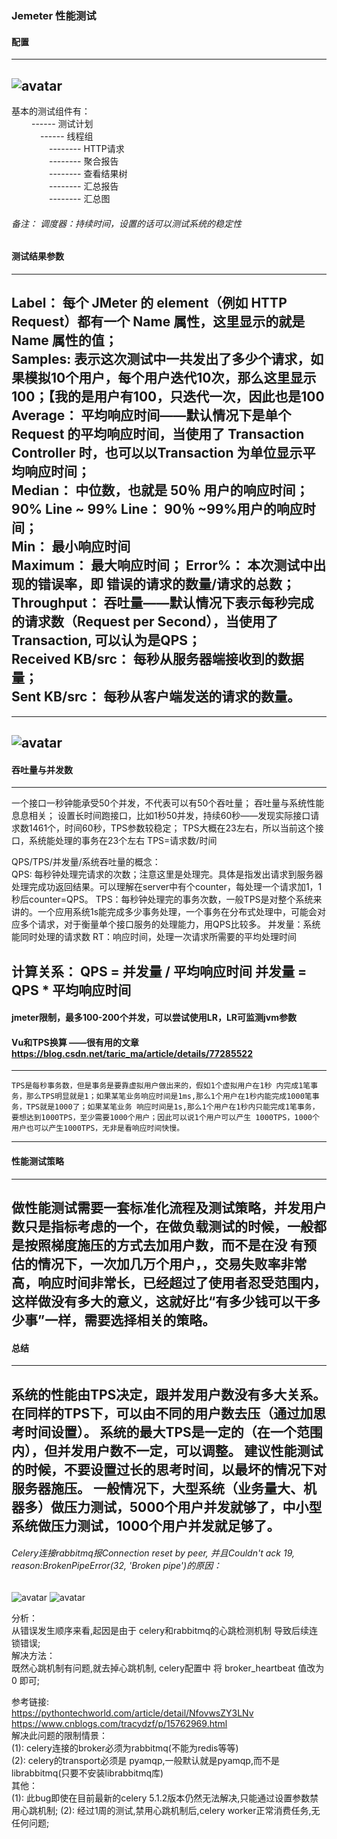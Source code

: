 ### Jemeter 性能测试

#### 配置
-------------------------------------------------------------------------------------
![avatar](./static/performance/jemeter配置组件.png)
-------------------------------------------------------------------------------------
  
基本的测试组件有：  
&emsp;&emsp; ------ 测试计划  
&emsp;&emsp;&emsp; ------ 线程组  
&emsp;&emsp;&emsp;&emsp; -------- HTTP请求  
&emsp;&emsp;&emsp;&emsp; -------- 聚合报告  
&emsp;&emsp;&emsp;&emsp; -------- 查看结果树  
&emsp;&emsp;&emsp;&emsp; -------- 汇总报告  
&emsp;&emsp;&emsp;&emsp; -------- 汇总图  

###### 备注： 调度器：持续时间，设置的话可以测试系统的稳定性


#### 测试结果参数  
-------------------------------------------------------------------------------------
Label：                  每个 JMeter 的 element（例如 HTTP Request）都有一个 Name 属性，这里显示的就是 Name 属性的值；  
Samples:                 表示这次测试中一共发出了多少个请求，如果模拟10个用户，每个用户迭代10次，那么这里显示100；【我的是用户有100，只迭代一次，因此也是100  
Average：                平均响应时间——默认情况下是单个 Request 的平均响应时间，当使用了 Transaction Controller 时，也可以以Transaction 为单位显示平均响应时间；  
Median：                 中位数，也就是 50％ 用户的响应时间；  
90% Line ~ 99% Line：    90％ ~99%用户的响应时间；  
Min：                    最小响应时间  
Maximum：                最大响应时间； 
Error%：                 本次测试中出现的错误率，即 错误的请求的数量/请求的总数；
Throughput：             吞吐量——默认情况下表示每秒完成的请求数（Request per Second），当使用了 Transaction, 可以认为是QPS；  
Received KB/src：        每秒从服务器端接收到的数据量；  
Sent KB/src：            每秒从客户端发送的请求的数量。  
-------------------------------------------------------------------------------------
 
-------------------------------------------------------------------------------------
![avatar](./static/performance/jemeter聚合报告.jpg)
-------------------------------------------------------------------------------------
 
 
#### 吞吐量与并发数
-------------------------------------------------------------------------------------
一个接口一秒钟能承受50个并发，不代表可以有50个吞吐量；
吞吐量与系统性能息息相关；
设置长时间跑接口，比如1秒50并发，持续60秒——发现实际接口请求数1461个，时间60秒，TPS参数较稳定；
TPS大概在23左右，所以当前这个接口，系统能处理的事务在23个左右
TPS=请求数/时间

QPS/TPS/并发量/系统吞吐量的概念：  
  QPS: 每秒钟处理完请求的次数；注意这里是处理完。具体是指发出请求到服务器处理完成功返回结果。可以理解在server中有个counter，每处理一个请求加1，1秒后counter=QPS。
  TPS：每秒钟处理完的事务次数，一般TPS是对整个系统来讲的。一个应用系统1s能完成多少事务处理，一个事务在分布式处理中，可能会对应多个请求，对于衡量单个接口服务的处理能力，用QPS比较多。
  并发量：系统能同时处理的请求数
  RT：响应时间，处理一次请求所需要的平均处理时间

计算关系：
  QPS = 并发量 / 平均响应时间
  并发量 = QPS * 平均响应时间
-------------------------------------------------------------------------------------

#### jmeter限制，最多100-200个并发，可以尝试使用LR，LR可监测jvm参数

#### Vu和TPS换算 ——很有用的文章 https://blog.csdn.net/taric_ma/article/details/77285522
-------------------------------------------------------------------------------------
    TPS是每秒事务数，但是事务是要靠虚拟用户做出来的，假如1个虚拟用户在1秒 内完成1笔事务，那么TPS明显就是1；如果某笔业务响应时间是1ms,那么1个用户在1秒内能完成1000笔事务，TPS就是1000了；如果某笔业务 响应时间是1s,那么1个用户在1秒内只能完成1笔事务，要想达到1000TPS，至少需要1000个用户；因此可以说1个用户可以产生 1000TPS，1000个用户也可以产生1000TPS，无非是看响应时间快慢。
-------------------------------------------------------------------------------------

#### 性能测试策略
-------------------------------------------------------------------------------------
做性能测试需要一套标准化流程及测试策略，并发用户数只是指标考虑的一个，在做负载测试的时候，一般都是按照梯度施压的方式去加用户数，而不是在没 有预估的情况下，一次加几万个用户，，交易失败率非常高，响应时间非常长，已经超过了使用者忍受范围内，这样做没有多大的意义，这就好比“有多少钱可以干多少事”一样，需要选择相关的策略。
-------------------------------------------------------------------------------------

#### 总结
-------------------------------------------------------------------------------------
系统的性能由TPS决定，跟并发用户数没有多大关系。在同样的TPS下，可以由不同的用户数去压（通过加思考时间设置）。
系统的最大TPS是一定的（在一个范围内），但并发用户数不一定，可以调整。
建议性能测试的时候，不要设置过长的思考时间，以最坏的情况下对服务器施压。
一般情况下，大型系统（业务量大、机器多）做压力测试，5000个用户并发就够了，中小型系统做压力测试，1000个用户并发就足够了。
------------------------------------------------------------------------------------- 

###### Celery连接rabbitmq报Connection reset by peer, 并且Couldn't ack 19, reason:BrokenPipeError(32, 'Broken pipe')的原因：  
![avatar](./static/performance/E0845C0C-8D87-4312-9E41-EE62A1067C61.png)
![avatar](./static/performance/30FA29F5-A987-41fb-9A96-2929E47E1FAA.png)

分析：  
从错误发生顺序来看,起因是由于 celery和rabbitmq的心跳检测机制 导致后续连锁错误;  
解决方法：  
既然心跳机制有问题,就去掉心跳机制, celery配置中 将 broker_heartbeat 值改为0 即可;  

参考链接:   
    https://pythontechworld.com/article/detail/NfovwsZY3LNv   
    https://www.cnblogs.com/tracydzf/p/15762969.html  
解决此问题的限制情景：  
(1): celery连接的broker必须为rabbitmq(不能为redis等等)  
(2): celery的transport必须是 pyamqp,一般默认就是pyamqp,而不是librabbitmq(只要不安装librabbitmq库)  
其他：  
(1): 此bug即使在目前最新的celery 5.1.2版本仍然无法解决,只能通过设置参数禁用心跳机制;
(2): 经过1周的测试,禁用心跳机制后,celery worker正常消费任务,无任何问题;
